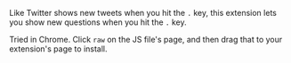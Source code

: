 Like Twitter shows new tweets when you hit the `.` key, this extension lets you show new questions when you hit the `.` key.

Tried in Chrome. Click `raw` on the JS file's page, and then drag that to your extension's page to install.
